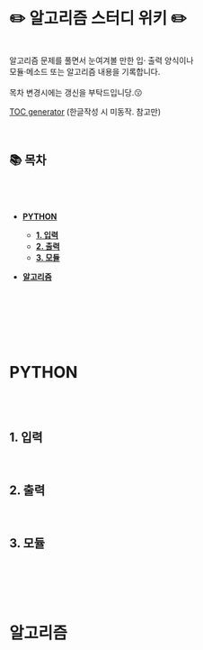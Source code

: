# ✏️ **알고리즘 스터디 위키** ✏️
<br/>
알고리즘 문제를 풀면서 눈여겨볼 만한 입·
출력 양식이나<br/>   
모듈·메소드 또는 알고리즘 내용을 기록합니다.<br/>
<br/>
목차 변경시에는 갱신을 부탁드입니당.😗<br/>

[TOC generator](https://ecotrust-canada.github.io/markdown-toc/) (한글작성 시 미동작. 참고만)


<br/>   

## **📚 목차**
#
<br/> 

- [**PYTHON**](#-python)

  * [**1. 입력**](#1-입력)
  * [**2. 출력**](#2-출력)
  * [**3. 모듈**](#3-모듈)

- [**알고리즘**](#알고리즘)

<br/>
<br/>

#
<br/>

# **PYTHON**
<br/>
<br/>

## **1. 입력**
<br/>

## **2. 출력**
<br/>

## **3. 모듈**
<br/>


<br/>
<br/>
<br/>

# **알고리즘**
